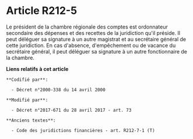 # Article R212-5

Le président de la chambre régionale des comptes est ordonnateur secondaire des dépenses et des recettes de la juridiction
qu'il préside. Il peut déléguer sa signature à un autre magistrat et au secrétaire général de cette juridiction. En cas
d'absence, d'empêchement ou de vacance du secrétaire général, il peut déléguer sa signature à un autre fonctionnaire de la
chambre.

**Liens relatifs à cet article**

	**Codifié par**:

	  - Décret n°2000-338 du 14 avril 2000

	**Modifié par**:

	  - Décret n°2017-671 du 28 avril 2017 - art. 73

	**Anciens textes**:

	  - Code des juridictions financières - art. R212-7-1 (T)
